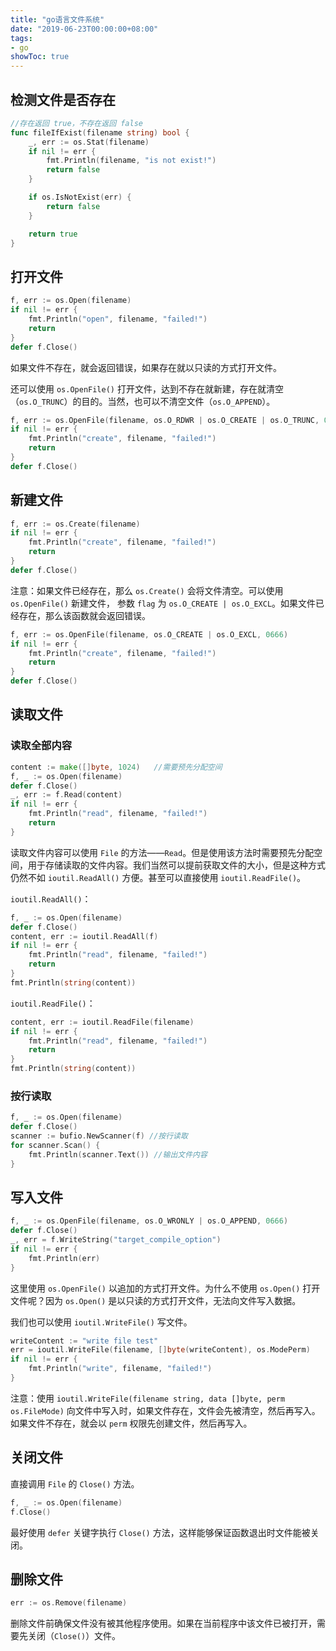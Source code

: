 ```yaml
---
title: "go语言文件系统"
date: "2019-06-23T00:00:00+08:00"
tags: 
- go
showToc: true
---
```



## 检测文件是否存在

```go
//存在返回 true，不存在返回 false
func fileIfExist(filename string) bool {
    _, err := os.Stat(filename)
    if nil != err {
        fmt.Println(filename, "is not exist!")
        return false
    }

    if os.IsNotExist(err) {
        return false
    }

    return true
}
```

## 打开文件

```go
f, err := os.Open(filename)
if nil != err {
    fmt.Println("open", filename, "failed!")
    return
}
defer f.Close()
```

如果文件不存在，就会返回错误，如果存在就以只读的方式打开文件。

还可以使用 `os.OpenFile()` 打开文件，达到不存在就新建，存在就清空（`os.O_TRUNC`）的目的。当然，也可以不清空文件（`os.O_APPEND`）。

```go
f, err := os.OpenFile(filename, os.O_RDWR | os.O_CREATE | os.O_TRUNC, 0666)
if nil != err {
    fmt.Println("create", filename, "failed!")    
    return
}
defer f.Close()
```

## 新建文件

```go
f, err := os.Create(filename)
if nil != err {
    fmt.Println("create", filename, "failed!")
    return
}
defer f.Close()
```

注意：如果文件已经存在，那么 `os.Create()` 会将文件清空。可以使用 `os.OpenFile()` 新建文件， 参数 `flag` 为 `os.O_CREATE | os.O_EXCL`。如果文件已经存在，那么该函数就会返回错误。

```go
f, err := os.OpenFile(filename, os.O_CREATE | os.O_EXCL, 0666)
if nil != err {
    fmt.Println("create", filename, "failed!")    
    return
}
defer f.Close()
```

## 读取文件

### 读取全部内容

```go
content := make([]byte, 1024)   //需要预先分配空间
f, _ := os.Open(filename)
defer f.Close()
_, err := f.Read(content)
if nil != err {
    fmt.Println("read", filename, "failed!")
    return
}
```

读取文件内容可以使用 `File` 的方法——`Read`。但是使用该方法时需要预先分配空间，用于存储读取的文件内容。我们当然可以提前获取文件的大小，但是这种方式仍然不如 `ioutil.ReadAll()` 方便。甚至可以直接使用 `ioutil.ReadFile()`。

`ioutil.ReadAll()`：

```go
f, _ := os.Open(filename)
defer f.Close()
content, err := ioutil.ReadAll(f)
if nil != err {
    fmt.Println("read", filename, "failed!")
    return
}
fmt.Println(string(content))
```

`ioutil.ReadFile()`：

```go
content, err := ioutil.ReadFile(filename)
if nil != err {
    fmt.Println("read", filename, "failed!")
    return
}
fmt.Println(string(content))
```

### 按行读取

```go
f, _ := os.Open(filename)
defer f.Close()
scanner := bufio.NewScanner(f) //按行读取
for scanner.Scan() {
    fmt.Println(scanner.Text()) //输出文件内容
}
```

## 写入文件

```go
f, _ := os.OpenFile(filename, os.O_WRONLY | os.O_APPEND, 0666)
defer f.Close()
_, err = f.WriteString("target_compile_option")
if nil != err {
    fmt.Println(err)
}
```

这里使用 `os.OpenFile()` 以追加的方式打开文件。为什么不使用 `os.Open()` 打开文件呢？因为 `os.Open()` 是以只读的方式打开文件，无法向文件写入数据。

我们也可以使用 `ioutil.WriteFile()` 写文件。

```go
writeContent := "write file test"
err = ioutil.WriteFile(filename, []byte(writeContent), os.ModePerm)
if nil != err {
    fmt.Println("write", filename, "failed!")
}
```

注意：使用 `ioutil.WriteFile(filename string, data []byte, perm os.FileMode)` 向文件中写入时，如果文件存在，文件会先被清空，然后再写入。如果文件不存在，就会以 `perm` 权限先创建文件，然后再写入。

## 关闭文件

直接调用 `File` 的 `Close()` 方法。

```go
f, _ := os.Open(filename)
f.Close()
```

最好使用 `defer` 关键字执行 `Close()` 方法，这样能够保证函数退出时文件能被关闭。

## 删除文件

```go
err := os.Remove(filename)
```

删除文件前确保文件没有被其他程序使用。如果在当前程序中该文件已被打开，需要先关闭（`Close()`）文件。

